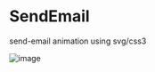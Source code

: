 # SendEmail
send-email animation using svg/css3

 ![image](https://github.com/qijunxin/SendEmail/blob/master/snapshot.png)
